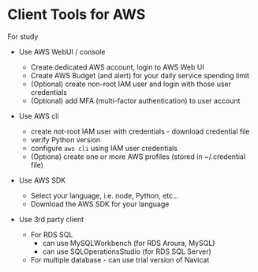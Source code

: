# Client Tools for AWS

For study
- Use AWS WebUI / console
    - Create dedicated AWS account, login to AWS Web UI
    - Create AWS Budget (and alert) for your daily service spending limit
    - (Optional) create non-root IAM user and login with those user credentials
    - (Optional) add MFA (multi-factor authentication) to user account 

- Use AWS cli
    - create not-root IAM user with credentials - download credential file
    - verify Python version 
    - configure `aws cli` using IAM user credentials
    - (Optiona) create one or more AWS profiles (stored in ~/.credential file)

- Use AWS SDK
    - Select your language, i.e. node, Python, etc...
    - Download the AWS SDK for your language

- Use 3rd party client
    - For RDS SQL 
        - can use MySQLWorkbench (for RDS Aroura, MySQL)
        - can use SQLOperationsStudio (for RDS SQL Server)
    - For multiple database - can use trial version of Navicat